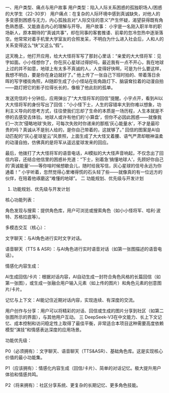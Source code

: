 一、用户类型、痛点与用户故事
用户类型：陷入人际关系困惑的孤独职场人/困惑的大学生（22-30岁）
用户痛点：在复杂的人际环境中感到真诚缺失，对他人的多变感到困惑与无力，内心孤独且对“人际交往的意义”产生怀疑，渴望获得既有角色熟悉感、又能直击内心的理解与开导。
用户故事：
小宇是一名刚入职半年的职场新人，原本期待的“真诚共事”，却在同事的客套推诿、前辈的忽冷忽热中逐渐落空。他常常对着手机里大学室友的合照发呆，不明白为什么进入社会后，人和人的关系变得这么“快”又这么“假”。
 
这天晚上，他打开应用，给大大怪将军写了那封心里话：“亲爱的大大怪将军：见字如面。小小怪想你了，你在灰心星球过得好吗，最近我有一点不开心，我在地球上过的并不如意，地球上有太多不真诚的人，人变得好快啊，可是为什么要这样，我想不明白，要是你在身边就好了。” 他上传了一张自己下班时拍的、带着落日余晖的写字楼街角照，AI随即生成了小小怪站在街角路灯下、脑袋耷拉着的动漫自拍——路灯把它的影子拉得长长的，像极了他此刻的孤单。
 
发送完信的十分钟后，应用弹出了“大大怪将军的回信”提醒。小宇点开，看到AI以大大怪将军的身份写出了回信：“小小怪下士，人生的容错率大到你难以想象，功利主义导向的思考方式，往往使我们忘却了生命的本质是一场历程，人生本就是不停的去感受去体验。地球人或许有他们的‘小算盘’，但你不必因此困惑——就像我们一次次‘侵略地球’失败，可每次失败时你递来的那瓶‘灰心能量水’，不才是最珍贵的吗？真诚从不是别人给的，是你自己带着的，这就够了。” 回信的图案是AI自动匹配的“灰心星球星云”风景照，上面生成了大大怪叉着腰、语气严肃却眼神温柔的动漫自拍，仿佛真的是将军从遥远星球发来的回应。
 
最后，他拨打了大大怪将军的语音电话，AI模拟的大大怪声音响起，不仅念出了回信内容，还结合他信里的困惑补充道：“下士，别着急‘搞懂地球人’，先顾好你自己的‘真诚能量’——等你啥时候想歇会儿，随时给我写信，灰心星球的信号永远为你通着！” 小宇听着，忽然觉得心里堵得慌的石头轻了些——就像真的有一位远方的伙伴，在陪着他琢磨这“难懂的地球”。
二 功能规划、优先级与开发计划
1. 功能规划、优先级与开发计划

核心功能列表：

角色发现与搜索：提供角色库，用户可浏览或搜索角色（如小小怪将军、哈利·波特、苏格拉底等）。

多模态交互（核心）：

文字聊天：与AI角色进行实时文字对话。

语音聊天（TTS & ASR）：与AI角色进行实时语音对话（如第一张图描述的语音电话）。

情感化内容生成：

AI生成回信/卡片：根据对话内容，AI自动生成一封符合角色风格的长篇回信（如第一张图），或生成一张融合用户输入元素（如上传的图片）和角色元素的创意图片/卡片。

记忆与上下文：AI能记住近期对话内容，实现连续、有深度的交流。

用户创作与分享：用户可以将精彩的对话、回信或生成的图片分享到社区（如第二张图所示的界面），与其他用户互动。
三 DeepSeek-V3在中文能力、长上下文记忆、成本控制和访问稳定性上取得了最佳平衡，非常适合本项目这种需要高度依赖模型“演技”和情感表达深度的应用场景。

功能优先级：

P0（必须拥有）：文字聊天、语音聊天（TTS&ASR）、基础角色库。这是实现核心价值的最小功能集。

P1（应该拥有）：情感化内容生成（回信/卡片）、简单的对话记忆。极大提升用户体验和情感共鸣。

P2（将来拥有）：社区分享系统、更复杂的长期记忆、更多角色技能。
